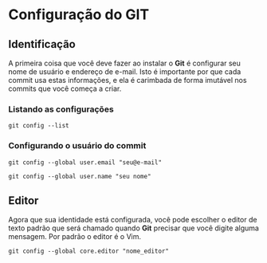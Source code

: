 # Configuração do GIT

## Identificação ##

A primeira coisa que você deve fazer ao instalar o **Git** é configurar seu nome de usuário e endereço de e-mail. Isto é importante por que cada commit usa estas informações, e ela é carimbada de forma imutável nos commits que você começa a criar.

### Listando as configurações
```
git config --list
```

### Configurando o usuário do commit
```
git config --global user.email "seu@e-mail"

git config --global user.name "seu nome"

```
## Editor ##

Agora que sua identidade está configurada, você pode escolher o editor de texto padrão que será chamado quando **Git** precisar que você digite alguma mensagem. Por padrão o editor é o Vim.

```
git config --global core.editor "nome_editor"
```

